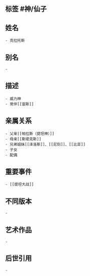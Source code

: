 ## 标签  #神/仙子
## 姓名
	- 克拉托斯
## 别名
	-
## 描述
	- 威力神
	- 常伴[[宙斯]]
## 亲属关系
	- 父亲[[帕拉斯（提坦神）]]
	- 母亲[[斯堤克斯]]
	- 兄弟姐妹[[泽洛斯]]、[[尼刻]]、[[比亚]]
	- 子女
	- 配偶
## 重要事件
	- [[提坦大战]]
## 不同版本
	-
## 艺术作品
	-
## 后世引用
	-
